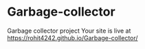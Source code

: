 # Garbage-collector
Garbage collector project
Your site is live at https://rohit4242.github.io/Garbage-collector/
